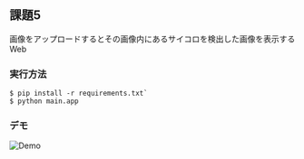 ## 課題5
画像をアップロードするとその画像内にあるサイコロを検出した画像を表示するWeb
### 実行方法
```
$ pip install -r requirements.txt`
$ python main.app
```
### デモ
![Demo](https://github.com/tsubauaaa/AITrialTraining/blob/main/Training5/web/demo.gif)